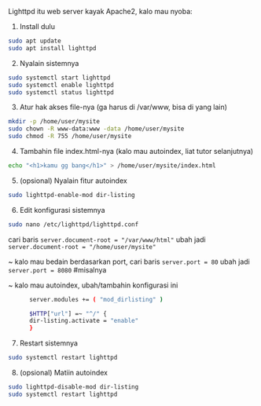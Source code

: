 Lighttpd itu web server kayak Apache2, kalo mau nyoba:

1. Install dulu
```bash
sudo apt update
sudo apt install lighttpd
```

2. Nyalain sistemnya
```bash
sudo systemctl start lighttpd
sudo systemctl enable lighttpd
sudo systemctl status lighttpd
```

3. Atur hak akses file-nya (ga harus di /var/www, bisa di yang lain)
```bash
mkdir -p /home/user/mysite
sudo chown -R www-data:www -data /home/user/mysite
sudo chmod -R 755 /home/user/mysite
```

4. Tambahin file index.html-nya (kalo mau autoindex, liat tutor selanjutnya)
```bash
echo "<h1>kamu gg bang</h1>" > /home/user/mysite/index.html
```

5. (opsional) Nyalain fitur autoindex
```bash
sudo lighttpd-enable-mod dir-listing
```

6. Edit konfigurasi sistemnya
```bash
sudo nano /etc/lighttpd/lighttpd.conf
```

cari baris
    `server.document-root = "/var/www/html"`
ubah jadi
    `server.document-root = "/home/user/mysite"`

   ~ kalo mau bedain berdasarkan port, cari baris
      `server.port = 80`
      ubah jadi
      `server.port = 8080`  #misalnya

   ~ kalo mau autoindex, ubah/tambahin konfigurasi ini
```bash
      server.modules += ( "mod_dirlisting" )

      $HTTP["url"] =~ "^/" {
      dir-listing.activate = "enable"
      }
```

7. Restart sistemnya
```bash
sudo systemctl restart lighttpd
```

8. (opsional) Matiin autoindex
```bash
sudo lighttpd-disable-mod dir-listing
sudo systemctl restart lighttpd
```
